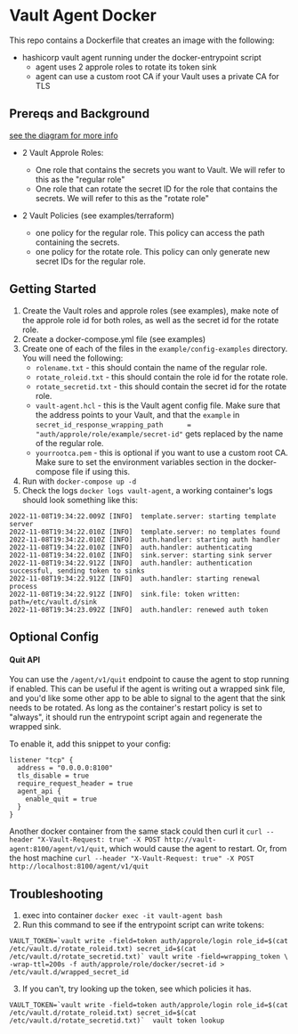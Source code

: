 # Vault Agent Docker
This repo contains a Dockerfile that creates an image with the following:
- hashicorp vault agent running under the docker-entrypoint script
   - agent uses 2 approle roles to rotate its token sink
   - agent can use a custom root CA if your Vault uses a private CA for TLS

## Prereqs and Background
[see the diagram for more info](https://raw.githubusercontent.com/ia-mfriegang/vault-agent-docker/main/example/docker-agent_diagram.jpg)
- 2 Vault Approle Roles:
  - One role that contains the secrets you want to Vault. We will refer to this as the "regular role"
  - One role that can rotate the secret ID for the role that contains the secrets. We will refer to this as the "rotate role"

- 2 Vault Policies (see examples/terraform)
  - one policy for the regular role. This policy can access the path containing the secrets.
  - one policy for the rotate role. This policy can only generate new secret IDs for the regular role.

## Getting Started
1. Create the Vault roles and approle roles (see examples), make note of the approle role id for both roles, as well as the secret id for the rotate role.
2. Create a docker-compose.yml file (see examples)
3. Create one of each of the files in the `example/config-examples` directory. You will need the following:
   - `rolename.txt` - this should contain the name of the regular role.
   - `rotate_roleid.txt` - this should contain the role id for the rotate role.
   - `rotate_secretid.txt` - this should contain the secret id for the rotate role.
   - `vault-agent.hcl` - this is the Vault agent config file. Make sure that the address points to your Vault, and that the `example` in `secret_id_response_wrapping_path      = "auth/approle/role/example/secret-id"` gets replaced by the name of the regular role.
   - `yourrootca.pem` - this is optional if you want to use a custom root CA. Make sure to set the environment variables section in the docker-compose file if using this.
4. Run with `docker-compose up -d`
5. Check the logs `docker logs vault-agent`, a working container's logs should look something like this:
```
2022-11-08T19:34:22.009Z [INFO]  template.server: starting template server
2022-11-08T19:34:22.010Z [INFO]  template.server: no templates found
2022-11-08T19:34:22.010Z [INFO]  auth.handler: starting auth handler
2022-11-08T19:34:22.010Z [INFO]  auth.handler: authenticating
2022-11-08T19:34:22.010Z [INFO]  sink.server: starting sink server
2022-11-08T19:34:22.912Z [INFO]  auth.handler: authentication successful, sending token to sinks
2022-11-08T19:34:22.912Z [INFO]  auth.handler: starting renewal process
2022-11-08T19:34:22.912Z [INFO]  sink.file: token written: path=/etc/vault.d/sink
2022-11-08T19:34:23.092Z [INFO]  auth.handler: renewed auth token
```
## Optional Config
#### Quit API
You can use the `/agent/v1/quit` endpoint to cause the agent to stop running if enabled. This can be useful if the agent is writing out a wrapped sink file, and you'd like some other app to be able to signal to the agent that the sink needs to be rotated. As long as the container's restart policy is set to "always", it should run the entrypoint script again and regenerate the wrapped sink.

To enable it, add this snippet to your config:

```
listener "tcp" {
  address = "0.0.0.0:8100"
  tls_disable = true
  require_request_header = true
  agent_api {
    enable_quit = true
  }
}
```
Another docker container from the same stack could then curl it `curl --header "X-Vault-Request: true" -X POST http://vault-agent:8100/agent/v1/quit`, which would cause the agent to restart. Or, from the host machine `curl --header "X-Vault-Request: true" -X POST http://localhost:8100/agent/v1/quit`
## Troubleshooting
1. exec into container `docker exec -it vault-agent bash`
2. Run this command to see if the entrypoint script can write tokens:
 ```
VAULT_TOKEN=`vault write -field=token auth/approle/login role_id=$(cat /etc/vault.d/rotate_roleid.txt) secret_id=$(cat /etc/vault.d/rotate_secretid.txt)` vault write -field=wrapping_token \
-wrap-ttl=200s -f auth/approle/role/docker/secret-id > /etc/vault.d/wrapped_secret_id
```
3. If you can't, try looking up the token, see which policies it has.
```
VAULT_TOKEN=`vault write -field=token auth/approle/login role_id=$(cat /etc/vault.d/rotate_roleid.txt) secret_id=$(cat /etc/vault.d/rotate_secretid.txt)`  vault token lookup
```
